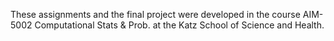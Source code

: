These assignments and the final project were developed in the course AIM-5002 Computational Stats & Prob. at the Katz School of Science and Health.
